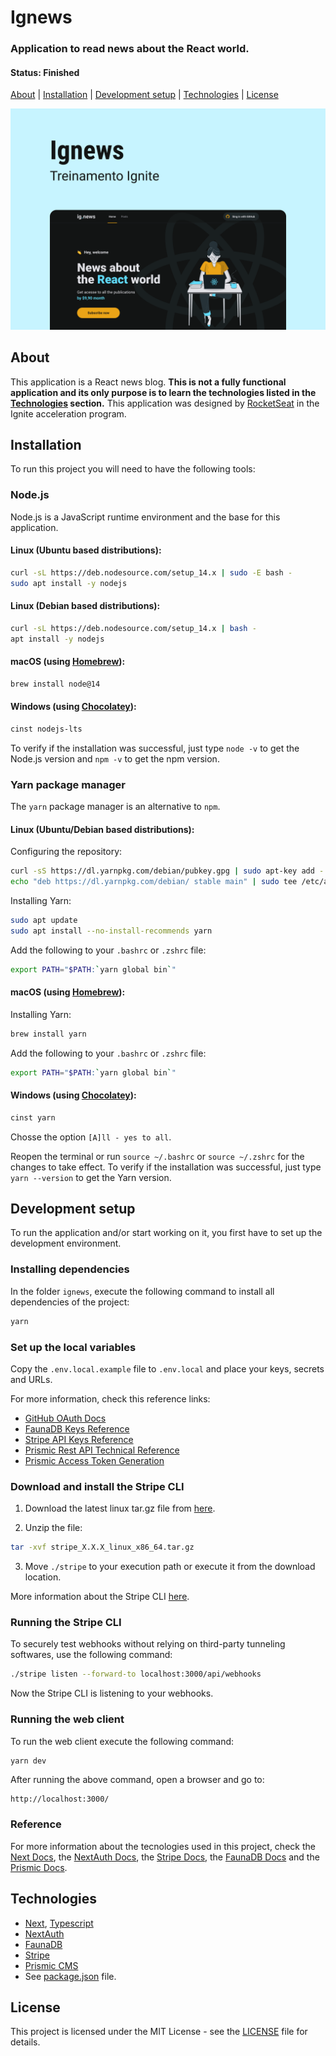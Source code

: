# Ignews

### Application to read news about the React world.

#### Status: Finished

[About](#about) | [Installation](#installation) | [Development setup](#development-setup) | [Technologies](#technologies) | [License](#license)

![Ignews](images/cover.png)

## About

This application is a React news blog. **This is not a fully functional application and its only purpose is to learn the technologies listed in the [Technologies](#technologies) section.** This application was designed by [RocketSeat](https://rocketseat.com.br/) in the Ignite acceleration program.

## Installation

To run this project you will need to have the following tools:

### Node.js

Node.js is a JavaScript runtime environment and the base for this application.

#### Linux (Ubuntu based distributions):
```bash
curl -sL https://deb.nodesource.com/setup_14.x | sudo -E bash -
sudo apt install -y nodejs
```
#### Linux (Debian based distributions):
```bash
curl -sL https://deb.nodesource.com/setup_14.x | bash -
apt install -y nodejs
```
#### macOS (using [Homebrew](https://brew.sh/)):
```bash
brew install node@14
```
#### Windows (using [Chocolatey](https://chocolatey.org/)):
```powershell
cinst nodejs-lts
```
To verify if the installation was successful, just type `node -v` to get the Node.js version and `npm -v` to get the npm version.

### Yarn package manager

The `yarn` package manager is an alternative to `npm`.

#### Linux (Ubuntu/Debian based distributions):

Configuring the repository:
```bash
curl -sS https://dl.yarnpkg.com/debian/pubkey.gpg | sudo apt-key add -
echo "deb https://dl.yarnpkg.com/debian/ stable main" | sudo tee /etc/apt/sources.list.d/yarn.list
```

Installing Yarn:
```bash
sudo apt update
sudo apt install --no-install-recommends yarn
```

Add the following to your `.bashrc` or `.zshrc` file:
```bash
export PATH="$PATH:`yarn global bin`"
```

#### macOS (using [Homebrew](https://brew.sh/)):

Installing Yarn:
```bash
brew install yarn
```

Add the following to your `.bashrc` or `.zshrc` file:
```bash
export PATH="$PATH:`yarn global bin`"
```

#### Windows (using [Chocolatey](https://chocolatey.org/)):
```powershell
cinst yarn
```

Chosse the option `[A]ll - yes to all`.

Reopen the terminal or run `source ~/.bashrc` or `source ~/.zshrc` for the changes to take effect. To verify if the installation was successful, just type `yarn --version` to get the Yarn version.

## Development setup

To run the application and/or start working on it, you first have to set up the development environment.

### Installing dependencies

In the folder `ignews`, execute the following command to install all dependencies of the project:
```bash
yarn
```

### Set up the local variables

Copy the `.env.local.example` file to `.env.local` and place your keys, secrets and URLs.

For more information, check this reference links:

- [GitHub OAuth Docs](https://docs.github.com/en/developers/apps/building-oauth-apps/authorizing-oauth-apps)
- [FaunaDB Keys Reference](https://docs.fauna.com/fauna/current/security/keys)
- [Stripe API Keys Reference](https://stripe.com/docs/keys)
- [Prismic Rest API Technical Reference](https://prismic.io/docs/technologies/rest-api-technical-reference)
- [Prismic Access Token Generation](https://intercom.help/prismicio/en/articles/1036153-generating-an-access-token)

### Download and install the Stripe CLI

1. Download the latest linux tar.gz file from [here](https://github.com/stripe/stripe-cli/releases/latest).

2. Unzip the file:
```bash
tar -xvf stripe_X.X.X_linux_x86_64.tar.gz
```

3. Move `./stripe` to your execution path or execute it from the download location.

More information about the Stripe CLI [here](https://stripe.com/docs/stripe-cli).

### Running the Stripe CLI

To securely test webhooks without relying on third-party tunneling softwares, use the following command:

```bash
./stripe listen --forward-to localhost:3000/api/webhooks
```

Now the Stripe CLI is listening to your webhooks.

### Running the web client

To run the web client execute the following command:

```bash
yarn dev
```

After running the above command, open a browser and go to:

```
http://localhost:3000/
```

### Reference

For more information about the tecnologies used in this project, check the [Next Docs](https://nextjs.org/docs), the [NextAuth Docs](https://next-auth.js.org/getting-started/introduction), the [Stripe Docs](https://stripe.com/docs), the [FaunaDB Docs](https://docs.fauna.com/fauna/current/) and the [Prismic Docs](https://prismic.io/docs).

## Technologies

- [Next](https://nextjs.org/), [Typescript](https://www.typescriptlang.org/)
- [NextAuth](https://next-auth.js.org/)
- [FaunaDB](https://fauna.com/)
- [Stripe](https://stripe.com/)
- [Prismic CMS](https://prismic.io/)
- See [package.json](package.json) file.

## License

This project is licensed under the MIT License - see the [LICENSE](LICENSE) file for details.
